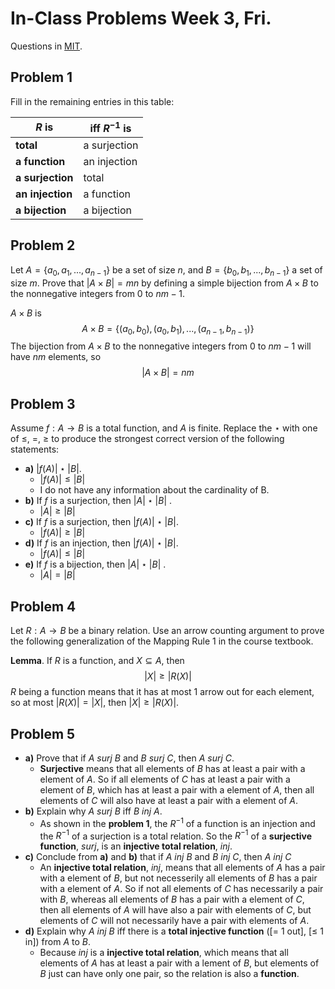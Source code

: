 # In-Class Problems Week 3, Fri.

Questions in [MIT](https://openlearninglibrary.mit.edu/assets/courseware/v1/62df39bbb4a601c196f93c01c09acc58/asset-v1:OCW+6.042J+2T2019+type@asset+block/MIT6_042JS15_cp7.pdf).

## Problem 1

Fill in the remaining entries in this table:

| $R$ is           | iff $R^{-1}$ is |
| ---------------- | --------------- |
| **total**        | a surjection    |
| **a function**   | an injection    |
| **a surjection** | total           |
| **an injection** | a function      |
| **a bijection**  | a bijection     |



## Problem 2

Let $A = \{a_0, a_1, ..., a_{n-1}\}$ be a set of size $n$, and $B = \{b_0, b_1, ..., b_{n-1}\}$ a set of size $m$. Prove that $|A \times B| = mn$ by defining a simple bijection from $A \times B$ to the nonnegative integers from 0 to $nm-1$. 

$A \times B$ is
$$
A \times B = \{ (a_0, b_0), (a_0, b_1), ..., (a_{n-1}, b_{n-1}) \}
$$
The bijection from $A \times B$ to the nonnegative integers from 0 to $nm-1$ will have $nm$ elements, so
$$
|A \times B| = nm
$$

## Problem 3

Assume $f: A \rightarrow B$ is a total function, and $A$ is finite. Replace the $\star$ with one of $\leq$, $=$, $\geq$ to produce the strongest correct version of the following statements:

* **a)** $|f(A)| \star |B|$.
  * $|f(A)| \leq |B|$
  * I do not have any information about the cardinality of B.
* **b)** If $f$ is a surjection, then $|A| \star |B|$ .
  * $|A| \geq |B|$
* **c)** If $f$ is a surjection, then  $|f(A)| \star |B|$.
  * $|f(A)| \geq |B|$
* **d)** If $f$ is an injection, then  $|f(A)| \star |B|$.
  * $|f(A)| \leq |B|$
* **e)** If $f$ is a bijection, then $|A| \star |B|$ .
  * $|A| = |B|$

## Problem 4

Let $R: A \rightarrow B$ be a binary relation. Use an arrow counting argument to prove the following generalization of the Mapping Rule 1 in the course textbook.

**Lemma**. If $R$ is a function, and $X \subseteq A$, then
$$
|X| \geq |R(X)|
$$
$R$ being a function means that it has at most 1 arrow out for each element, so at most $|R(X)| = |X|$, then $|X| \geq |R(X)|$.

## Problem 5

* **a)** Prove that if $A\ surj\ B$ and $B\ surj\ C$, then $A\ surj\ C$.
  * **Surjective** means that all elements of $B$ has at least a pair with a element of $A$. So if all elements of $C$ has at least a pair with a element of $B$, which has at least a pair with a element of $A$, then all elements of $C$ will also have at least a pair with a element of $A$.
* **b)** Explain why $A\ surj\ B$ iff $B\ inj\ A$.
  * As shown in the **problem 1**, the $R^{-1}$ of a function is an injection and the $R^{-1}$ of a surjection is a total relation. So the $R^{-1}$ of a **surjective function**, $surj$, is an **injective total relation**, $inj$.
* **c)** Conclude from **a)** and **b)** that if $A\ inj\ B$ and $B\ inj\ C$, then $A\ inj\ C$
  * An **injective total relation**, $inj$, means that all elements of $A$ has a pair with a element of $B$, but not necesserily all elements of $B$ has a pair with a element of $A$. So if not all elements of $C$ has necessarily a pair with $B$, whereas all elements of $B$ has a pair with a element of $C$, then all elements of $A$ will have also a pair with elements of $C$, but elements of $C$ will not necessarily have a pair with elements of $A$.
* **d)** Explain why $A\ inj\ B$ iff there is a **total injective function** ([= 1 out], [$\leq$ 1 in]) from $A$ to $B$.
  * Because $inj$ is a **injective total relation**, which means that all elements of $A$ has at least a pair with a lement of $B$, but elements of $B$ just can have only one pair, so the relation is also a **function**.